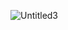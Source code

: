 ![Untitled3](https://github.com/LenBel7/LenBel7/assets/124895181/5acd95a0-6c0b-4878-b1f7-fd2b44bc2923)

